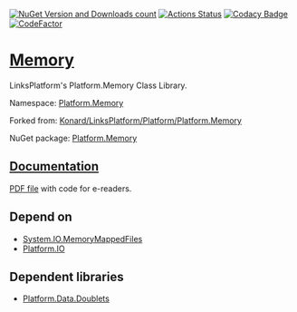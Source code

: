 [![NuGet Version and Downloads count](https://buildstats.info/nuget/Platform.Memory)](https://www.nuget.org/packages/Platform.Memory)
[![Actions Status](https://github.com/linksplatform/Memory/workflows/CD/badge.svg)](https://github.com/linksplatform/Memory/actions?workflow=CD)
[![Codacy Badge](https://api.codacy.com/project/badge/Grade/9aaabf24441141439ea8419c71484feb)](https://app.codacy.com/app/drakonard/Memory?utm_source=github.com&utm_medium=referral&utm_content=linksplatform/Memory&utm_campaign=Badge_Grade_Dashboard)
[![CodeFactor](https://www.codefactor.io/repository/github/linksplatform/memory/badge)](https://www.codefactor.io/repository/github/linksplatform/memory)

# [Memory](https://github.com/linksplatform/Memory)

LinksPlatform's Platform.Memory Class Library.

Namespace: [Platform.Memory](https://linksplatform.github.io/Memory/api/Platform.Memory.html)

Forked from: [Konard/LinksPlatform/Platform/Platform.Memory](https://github.com/Konard/LinksPlatform/tree/1af617ce19994e78e7ed5c980075c18f8f6cf7f9/Platform/Platform.Memory)

NuGet package: [Platform.Memory](https://www.nuget.org/packages/Platform.Memory)

## [Documentation](https://linksplatform.github.io/Memory)
[PDF file](https://linksplatform.github.io/Memory/Platform.Memory.pdf) with code for e-readers.

## Depend on
*   [System.IO.MemoryMappedFiles](https://www.nuget.org/packages/System.IO.MemoryMappedFiles)
*   [Platform.IO](https://github.com/linksplatform/IO)

## Dependent libraries
*   [Platform.Data.Doublets](https://github.com/linksplatform/Data.Doublets)
